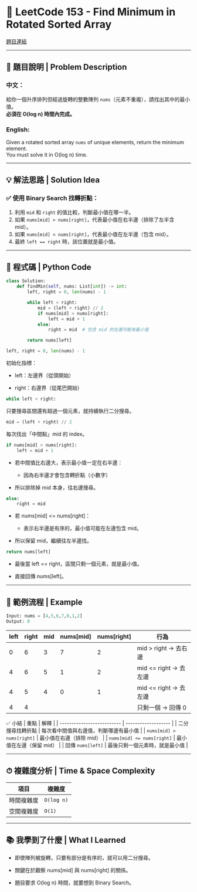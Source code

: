 # 🔎 LeetCode 153 - Find Minimum in Rotated Sorted Array
[題目連結](https://leetcode.com/problems/find-minimum-in-rotated-sorted-array/)

---

## 📘 題目說明 | Problem Description

### 中文：
給你一個升序排列但經過旋轉的整數陣列 `nums`（元素不重複），請找出其中的最小值。  
**必須在 O(log n) 時間內完成。**

### English:
Given a rotated sorted array `nums` of unique elements, return the minimum element.  
You must solve it in O(log n) time.

---

## 💡 解法思路 | Solution Idea

### ✅ 使用 Binary Search 找轉折點：

1. 利用 `mid` 和 `right` 的值比較，判斷最小值在哪一半。
2. 如果 `nums[mid] > nums[right]`，代表最小值在右半邊（排除了左半含 mid）。
3. 如果 `nums[mid] < nums[right]`，代表最小值在左半邊（包含 mid）。
4. 最終 `left == right` 時，該位置就是最小值。

---

## 🧾 程式碼 | Python Code

```python
class Solution:
    def findMin(self, nums: List[int]) -> int:
        left, right = 0, len(nums) - 1

        while left < right:
            mid = (left + right) // 2
            if nums[mid] > nums[right]:
                left = mid + 1
            else:
                right = mid  # 包含 mid 的左邊可能有最小值

        return nums[left]
```

```python
left, right = 0, len(nums) - 1
```
初始化指標：

- left：左邊界（從頭開始）

- right：右邊界（從尾巴開始）
```python
while left < right:
```
只要搜尋區間還有超過一個元素，就持續執行二分搜尋。
```python
mid = (left + right) // 2
```
每次找出「中間點」mid 的 index。
```python
if nums[mid] > nums[right]:
    left = mid + 1
```
- 若中間值比右邊大，表示最小值一定在右半邊：

    - 因為右半邊才會包含轉折點（小數字）

- 所以排除掉 mid 本身，往右邊搜尋。
```python
else:
    right = mid
```
- 若 nums[mid] <= nums[right]：

    - 表示右半邊是有序的，最小值可能在左邊包含 mid。

- 所以保留 mid，繼續往左半邊找。
```python
return nums[left]
```
- 最後當 left == right，區間只剩一個元素，就是最小值。

- 直接回傳 nums[left]。

---

## 🔁 範例流程 | Example
```python
Input: nums = [4,5,6,7,0,1,2]
Output: 0
```
| left | right | mid | nums\[mid] | nums\[right] | 行為                 |
| ---- | ----- | --- | ---------- | ------------ | ------------------ |
| 0    | 6     | 3   | 7          | 2            | mid > right → 去右邊  |
| 4    | 6     | 5   | 1          | 2            | mid <= right → 去左邊 |
| 4    | 5     | 4   | 0          | 1            | mid <= right → 去左邊 |
| 4    | 4     |     |            |              | 只剩一個 → 回傳 0        |

✅ 小結
| 重點                         | 解釋                  |
| -------------------------- | ------------------- |
| 二分搜尋找轉折點                   | 每次看中間值與右邊值，判斷哪邊有最小值 |
| `nums[mid] > nums[right]`  | 最小值在右邊（排除 mid）      |
| `nums[mid] <= nums[right]` | 最小值在左邊（保留 mid）      |
| 回傳 `nums[left]`            | 最後只剩一個元素時，就是最小值     |

---

## ⏱ 複雜度分析 | Time & Space Complexity
| 項目    | 複雜度        |
| ----- | ---------- |
| 時間複雜度 | `O(log n)` |
| 空間複雜度 | `O(1)`     |

---

## 📚 我學到了什麼 | What I Learned

- 即使陣列被旋轉，只要有部分是有序的，就可以用二分搜尋。

- 關鍵在於觀察 nums[mid] 與 nums[right] 的關係。

- 題目要求 O(log n) 時間，就要想到 Binary Search。